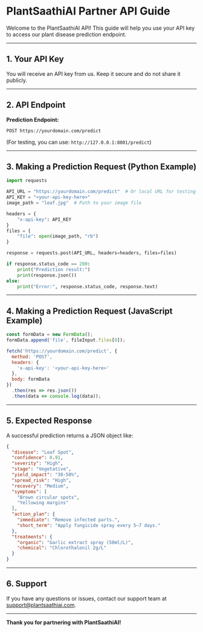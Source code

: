 # PlantSaathiAI Partner API Guide

Welcome to the PlantSaathiAI API! This guide will help you use your API key to access our plant disease prediction endpoint.

---

## 1. Your API Key

You will receive an API key from us. Keep it secure and do not share it publicly.

---

## 2. API Endpoint

**Prediction Endpoint:**
```
POST https://yourdomain.com/predict
```
(For testing, you can use: `http://127.0.0.1:8001/predict`)

---

## 3. Making a Prediction Request (Python Example)

```python
import requests

API_URL = "https://yourdomain.com/predict"  # Or local URL for testing
API_KEY = "<your-api-key-here>"
image_path = "leaf.jpg"  # Path to your image file

headers = {
    "x-api-key": API_KEY
}
files = {
    "file": open(image_path, "rb")
}

response = requests.post(API_URL, headers=headers, files=files)

if response.status_code == 200:
    print("Prediction result:")
    print(response.json())
else:
    print("Error:", response.status_code, response.text)
```

---

## 4. Making a Prediction Request (JavaScript Example)

```js
const formData = new FormData();
formData.append('file', fileInput.files[0]);

fetch('https://yourdomain.com/predict', {
  method: 'POST',
  headers: {
    'x-api-key': '<your-api-key-here>'
  },
  body: formData
})
  .then(res => res.json())
  .then(data => console.log(data));
```

---

## 5. Expected Response

A successful prediction returns a JSON object like:

```json
{
  "disease": "Leaf Spot",
  "confidence": 0.91,
  "severity": "High",
  "stage": "Vegetative",
  "yield_impact": "30-50%",
  "spread_risk": "High",
  "recovery": "Medium",
  "symptoms": [
    "Brown circular spots",
    "Yellowing margins"
  ],
  "action_plan": {
    "immediate": "Remove infected parts.",
    "short_term": "Apply fungicide spray every 5–7 days."
  },
  "treatments": {
    "organic": "Garlic extract spray (50ml/L)",
    "chemical": "Chlorothalonil 2g/L"
  }
}
```

---

## 6. Support

If you have any questions or issues, contact our support team at support@plantsaathiai.com.

---

**Thank you for partnering with PlantSaathiAI!** 